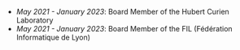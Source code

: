 - _May 2021 - January 2023_: Board Member of the Hubert Curien Laboratory
- _May 2021 - January 2023_: Board Member of the FIL (Fédération Informatique de Lyon)
